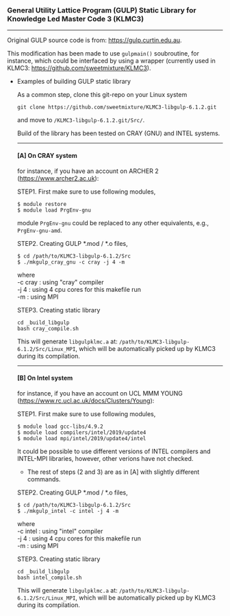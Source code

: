 ### General Utility Lattice Program (GULP) Static Library for Knowledge Led Master Code 3 (KLMC3)
---
Original GULP source code is from: https://gulp.curtin.edu.au.

This modification has been made to use ```gulpmain()``` soubroutine, for instance, which could be interfaced by using a wrapper (currently used in KLMC3: https://github.com/sweetmixture/KLMC3).


  * Examples of building GULP static library

    As a common step, clone this git-repo on your Linux system
    ```
    git clone https://github.com/sweetmixture/KLMC3-libgulp-6.1.2.git
    ```
    and move to ```/KLMC3-libgulp-6.1.2.git/Src/```.

    Build of the library has been tested on CRAY (GNU) and INTEL systems.

    ---
    #### [A] On CRAY system
    for instance, if you have an account on ARCHER 2 (https://www.archer2.ac.uk):

    STEP1. First make sure to use following modules,
    ```
    $ module restore
    $ module load PrgEnv-gnu
    ```
    module ```PrgEnv-gnu``` could be replaced to any other equivalents, e.g., ```PrgEnv-gnu-amd```.

    STEP2. Creating GULP *.mod / *.o files,
    ```
    $ cd /path/to/KLMC3-libgulp-6.1.2/Src
    $ ./mkgulp_cray_gnu -c cray -j 4 -m
    ```
    where  
      -c cray : using "cray" compiler  
      -j 4    : using 4 cpu cores for this makefile run  
      -m      : using MPI  

    STEP3. Creating static library  
    ```
    cd _build_libgulp
    bash cray_compile.sh
    ```
    This will generate ```libgulpklmc.a``` at: ```/path/to/KLMC3-libgulp-6.1.2/Src/Linux_MPI```,
    which will be automatically picked up by KLMC3 during its compilation.

    ---
    #### [B] On Intel system
    for instance, if you have an account on UCL MMM YOUNG (https://www.rc.ucl.ac.uk/docs/Clusters/Young):

    STEP1. First make sure to use following modules,
    ```
    $ module load gcc-libs/4.9.2
    $ module load compilers/intel/2019/update4
    $ module load mpi/intel/2019/update4/intel
    ```
    It could be possible to use different versions of INTEL compilers and INTEL-MPI libraries, however, other verions have not checked.  

    * The rest of steps (2 and 3) are as in [A] with slightly different commands.  
   
    STEP2. Creating GULP *.mod / *.o files,
    ```
    $ cd /path/to/KLMC3-libgulp-6.1.2/Src
    $ ./mkgulp_intel -c intel -j 4 -m
    ```
    where  
      -c intel : using "intel" compiler  
      -j 4    : using 4 cpu cores for this makefile run  
      -m      : using MPI  

    STEP3. Creating static library  
    ```
    cd _build_libgulp
    bash intel_compile.sh
    ```
    This will generate ```libgulpklmc.a``` at: ```/path/to/KLMC3-libgulp-6.1.2/Src/Linux_MPI```,
    which will be automatically picked up by KLMC3 during its compilation.
    
    
  
